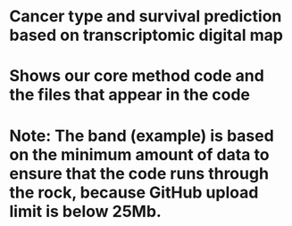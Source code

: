 # Cancer type and survival prediction based on transcriptomic digital map

# Shows our core method code and the files that appear in the code

# Note: The band (example) is based on the minimum amount of data to ensure that the code runs through the rock, because GitHub upload limit is below 25Mb.
